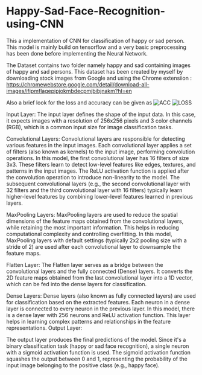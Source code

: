 # Happy-Sad-Face-Recognition-using-CNN
This a implementation of CNN for classification of happy or sad person. This model is mainly build on tensorflow and a very basic preprocessing has been done before implementing the Neural Network.

The Dataset contains two folder namely happy and sad containing images of happy and sad persons. This dataset has been created by myself by downloading stock images from Google and using the Chrome extensiion : https://chromewebstore.google.com/detail/download-all-images/ifipmflagepipjokmbdecpmjbibjnakm?hl=en 

Also a brief look for the loss and accuracy can be given as 
![ACC](https://github.com/vihaaaaan17/Happy-Sad-Face-Recognition-using-CNN/assets/138303144/616b9cc6-e2e0-477a-8b85-e8a392b71ead)
![LOSS](https://github.com/vihaaaaan17/Happy-Sad-Face-Recognition-using-CNN/assets/138303144/336eac75-97c5-466d-a388-109659a05a48)


Input Layer:
The input layer defines the shape of the input data. In this case, it expects images with a resolution of 256x256 pixels and 3 color channels (RGB), which is a common input size for image classification tasks.

Convolutional Layers:
Convolutional layers are responsible for detecting various features in the input images. Each convolutional layer applies a set of filters (also known as kernels) to the input image, performing convolution operations.
In this model, the first convolutional layer has 16 filters of size 3x3. These filters learn to detect low-level features like edges, textures, and patterns in the input images. The ReLU activation function is applied after the convolution operation to introduce non-linearity to the model.
The subsequent convolutional layers (e.g., the second convolutional layer with 32 filters and the third convolutional layer with 16 filters) typically learn higher-level features by combining lower-level features learned in previous layers.

MaxPooling Layers:
MaxPooling layers are used to reduce the spatial dimensions of the feature maps obtained from the convolutional layers, while retaining the most important information. This helps in reducing computational complexity and controlling overfitting.
In this model, MaxPooling layers with default settings (typically 2x2 pooling size with a stride of 2) are used after each convolutional layer to downsample the feature maps.

Flatten Layer:
The Flatten layer serves as a bridge between the convolutional layers and the fully connected (Dense) layers. It converts the 2D feature maps obtained from the last convolutional layer into a 1D vector, which can be fed into the dense layers for classification.

Dense Layers:
Dense layers (also known as fully connected layers) are used for classification based on the extracted features. Each neuron in a dense layer is connected to every neuron in the previous layer.
In this model, there is a dense layer with 256 neurons and ReLU activation function. This layer helps in learning complex patterns and relationships in the feature representations.
Output Layer:

The output layer produces the final predictions of the model. Since it's a binary classification task (happy or sad face recognition), a single neuron with a sigmoid activation function is used.
The sigmoid activation function squashes the output between 0 and 1, representing the probability of the input image belonging to the positive class (e.g., happy face).

